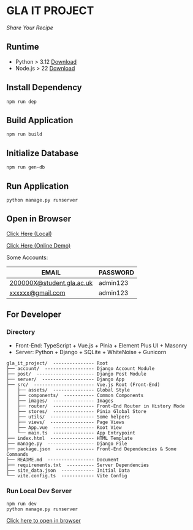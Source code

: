 # GLA IT PROJECT

*Share Your Recipe*

## Runtime

- Python > 3.12 [Download](https://www.python.org/downloads/)
- Node.js > 22 [Download](https://nodejs.org/en/download)

## Install Dependency

```shell
npm run dep
```

## Build Application

```shell
npm run build
```

## Initialize Database

```shell
npm run gen-db
```

## Run Application

```shell
python manage.py runserver
```

## Open in Browser

[Click Here (Local)](http://127.0.0.1:8000/)

[Click Here (Online Demo)](https://gla-it-project.onrender.com/)

Some Accounts:

| EMAIL                     | PASSWORD    |
|---------------------------| ----------- |
| 200000X@student.gla.ac.uk | admin123    |
| xxxxxx@gmail.com          | admin123    |

## For Developer

### Directory

- Front-End: TypeScript + Vue.js + Pinia + Element Plus UI + Masonry
- Server: Python + Django  + SQLite + WhiteNoise + Gunicorn

```text
gla_it_project/  --------------- Root
├── account/  ------------------ Django Account Module
├── post/  --------------------- Django Post Module
├── server/  ------------------- Django App
├── src/  ---------------------- Vue.js Root (Front-End)
│   ├── assets/  --------------- Global Style
│   ├── components/  ----------- Common Components
│   ├── images/  --------------- Images
│   ├── router/  --------------- Front-End Router in History Mode
│   ├── stores/  --------------- Pinia Global Store
│   ├── utils/  ---------------- Some helpers
│   ├── views/  ---------------- Page Views
│   ├── App.vue  --------------- Root View
│   └── main.ts  --------------- App Entrypoint
├── index.html  ---------------- HTML Template
├── manage.py  ----------------- Django File
├── package.json  -------------- Front-End Dependencies & Some Commands
├── README.md  ----------------- Document
├── requirements.txt  ---------- Server Dependencies
├── site_data.json  ------------ Initial Data
└── vite.config.ts  ------------ Vite Config
```

### Run Local Dev Server

```shell
npm run dev
python manage.py runserver
```

[Click here to open in browser](http://localhost:5173/)
